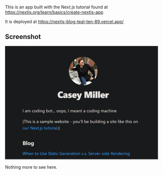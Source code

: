 This is an app built with the Next.js tutorial found at https://nextjs.org/learn/basics/create-nextjs-app

It is deployed at https://nextjs-blog-teal-ten-89.vercel.app/

  ## Screenshot
  
  ![screenshot](./assets/images/Screenshot.png)

  Nothing more to see here.
